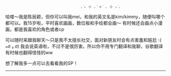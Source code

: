                                      . ݁₊ ⊹ . ݁ ⟡ ݁ . ⊹ ₊ ݁.
                                     
哈喽～我是陈辰颖，但你可以叫我mei，和我的英文名是kim/kimmy，随便叫哪个都可以。我15岁啦，平时喜欢画画，数位板和手绘都会画～ 有时候还会画点小漫画，都是我喜欢的角色或者cp

可以随时来跟我聊天～只是我不太擅长社交，面对新朋友时会有点害羞和尴尬 💧( ๑ơ ₃ ơ) 我会说英语啦，不过不是很厉害。所以你不用专门翻译和我聊，谷歌翻译有时候也翻得怪怪的ww

想了解我多一点可以去看看我的SP！

---
